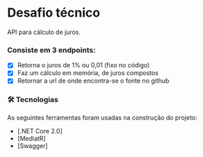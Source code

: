 <h1 align="left">
    Desafio técnico
</h1>
<p align="left">API para cálculo de juros.</p>

### Consiste em 3 endpoints: 

- [X] Retorna o juros de 1% ou 0,01 (fixo no código)
- [X] Faz um cálculo em memória, de juros compostos
- [X] Retornar a url de onde encontra-se o fonte no github

### 🛠 Tecnologias

As seguintes ferramentas foram usadas na construção do projeto:

- [.NET Core 2.0]
- [MediatR]
- [Swagger]
